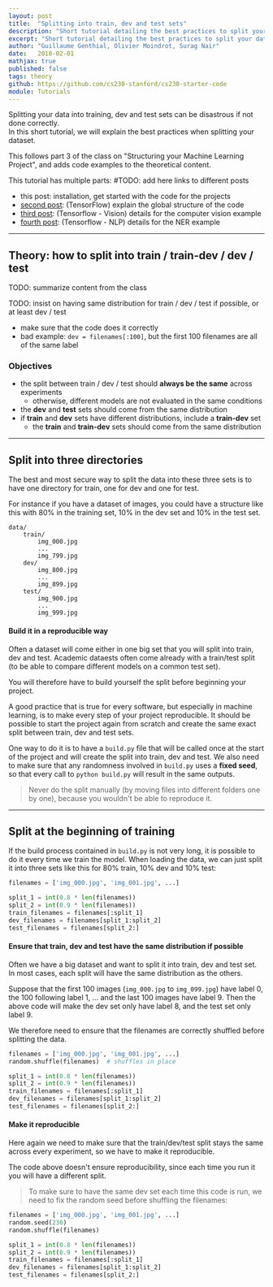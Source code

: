 ```yaml
---
layout: post
title:  "Splitting into train, dev and test sets"
description: "Short tutorial detailing the best practices to split your dataset into train, dev and test sets"
excerpt: "Short tutorial detailing the best practices to split your dataset into train, dev and test sets"
author: "Guillaume Genthial, Olivier Moindrot, Surag Nair"
date:   2018-02-01
mathjax: true
published: false
tags: theory
github: https://github.com/cs230-stanford/cs230-starter-code
module: Tutorials
---
```


<!-- TODOs: -->
<!--     - should we include train-dev here? -->
<!--       no, we should only include it if train and dev don't come from the same distribution -->
<!--     - check if we use train/dev or train / dev -->

Splitting your data into training, dev and test sets can be disastrous if not done correctly.  
In this short tutorial, we will explain the best practices when splitting your dataset.

<!-- TODO: add link to part 3 -->
This follows part 3 of the class on "Structuring your Machine Learning Project", and adds code examples to the theoretical content.


<!-- TODO: also have the list of posts here? -->
This tutorial has multiple parts:
#TODO: add here links to different posts
- this post: installation, get started with the code for the projects
- [second post][tf-post]: (TensorFlow) explain the global structure of the code
- [third post][tf-vision]: (Tensorflow - Vision) details for the computer vision example
- [fourth post][tf-nlp]: (Tensorflow - NLP) details for the NER example



---
## Theory: how to split into train / train-dev / dev / test

TODO: summarize content from the class

TODO: insist on having same distribution for train / dev / test if possible, or at least dev / test
- make sure that the code does it correctly
- bad example: `dev = filenames[:100]`, but the first 100 filenames are all of the same label


### Objectives


- the split between train / dev / test should **always be the same** across experiments
  - otherwise, different models are not evaluated in the same conditions
- the **dev** and **test** sets should come from the same distribution
- if **train** and **dev** sets have different distributions, include a **train-dev** set
    - the **train** and **train-dev** sets should come from the same distribution


---
## Split into three directories

The best and most secure way to split the data into these three sets is to have one directory for train, one for dev and one for test.

For instance if you have a dataset of images, you could have a structure like this with 80% in the training set, 10% in the dev set and 10% in the test set.
```
data/
    train/
        img_000.jpg
        ...
        img_799.jpg
    dev/
        img_800.jpg
        ...
        img_899.jpg
    test/
        img_900.jpg
        ...
        img_999.jpg
```

#### Build it in a reproducible way

Often a dataset will come either in one big set that you will split into train, dev and test. Academic dataests often come already with a train/test split (to be able to compare different models on a common test set).

You will therefore have to build yourself the split before beginning your project.

A good practice that is true for every software, but especially in machine learning, is to make every step of your project reproducible.
It should be possible to start the project again from scratch and create the same exact split between train, dev and test sets.

One way to do it is to have a `build.py` file that will be called once at the start of the project and will create the split into train, dev and test.
We also need to make sure that any randomness involved in `build.py` uses a **fixed seed**, so that every call to `python build.py` will result in the same outputs.

>Never do the split manually (by moving files into different folders one by one), because you wouldn't be able to reproduce it.

---
## Split at the beginning of training

If the build process contained in `build.py` is not very long, it is possible to do it every time we train the model.
When loading the data, we can just split it into three sets like this for 80% train, 10% dev and 10% test:
```python
filenames = ['img_000.jpg', 'img_001.jpg', ...]

split_1 = int(0.8 * len(filenames))
split_2 = int(0.9 * len(filenames))
train_filenames = filenames[:split_1]
dev_filenames = filenames[split_1:split_2]
test_filenames = filenames[split_2:]
```

#### Ensure that train, dev and test have the same distribution if possible

Often we have a big dataset and want to split it into train, dev and test set. In most cases, each split will have the same distribution as the others.

Suppose that the first 100 images (`img_000.jpg` to `img_099.jpg`) have label 0, the 100 following label 1, ... and the last 100 images have label 9. Then the above code will make the dev set only have label 8, and the test set only label 9.

We therefore need to ensure that the filenames are correctly shuffled before splitting the data.
```python
filenames = ['img_000.jpg', 'img_001.jpg', ...]
random.shuffle(filenames)  # shuffles in place

split_1 = int(0.8 * len(filenames))
split_2 = int(0.9 * len(filenames))
train_filenames = filenames[:split_1]
dev_filenames = filenames[split_1:split_2]
test_filenames = filenames[split_2:]
```


#### Make it reproducible

Here again we need to make sure that the train/dev/test split stays the same across every experiment, so we have to make it reproducible.

The code above doesn't ensure reproducibility, since each time you run it you will have a different split.
>To make sure to have the same dev set each time this code is run, we need to fix the random seed before shuffling the filenames:

```python
filenames = ['img_000.jpg', 'img_001.jpg', ...]
random.seed(230)
random.shuffle(filenames)

split_1 = int(0.8 * len(filenames))
split_2 = int(0.9 * len(filenames))
train_filenames = filenames[:split_1]
dev_filenames = filenames[split_1:split_2]
test_filenames = filenames[split_2:]
```


[github]: https://github.com/cs230-stanford/cs230-starter-code
<!-- TODO: put correct link -->
[tf-post]: https://cs230-stanford.github.io/
<!-- TODO: put correct link -->
[tf-vision]: https://cs230-stanford.github.io/
<!-- TODO: put correct link -->
[tf-nlp]: https://cs230-stanford.github.io/
